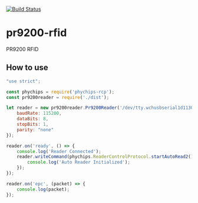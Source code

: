 [![Build Status](https://travis-ci.org/rafaneri/pr9200-rfid.svg?branch=master)](https://travis-ci.org/rafaneri/pr9200-rfid)

# pr9200-rfid
PR9200 RFID

## How to use

```javascript
"use strict";

const phychips = require('phychips-rcp');
const pr9200reader = require('./dist');

let reader = new pr9200reader.Pr9200Reader('/dev/tty.wchusbserial1d1130', {
    baudRate: 115200,
    dataBits: 8,
    stopBits: 1,
    parity: "none"
});

reader.on('ready', () => {
    console.log('Reader Connected');
    reader.writeCommand(phychips.ReaderControlProtocol.startAutoRead2(), () => {
        console.log('Auto Reader Initialized');
    });
});

reader.on('epc', (packet) => {
    console.log(packet);
});
```
